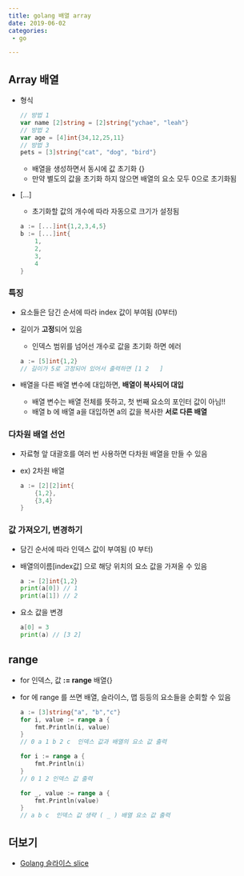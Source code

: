 ```yaml
---
title: golang 배열 array
date: 2019-06-02
categories:
 - go

---
```




## Array 배열

- 형식

  ```go
  // 방법 1
  var name [2]string = [2]string{"ychae", "leah"}
  // 방법 2
  var age = [4]int{34,12,25,11}
  // 방법 3
  pets = [3]string{"cat", "dog", "bird"}
  ```

  - 배열을 생성하면서 동시에 값 초기화 {}
  - 만약 별도의 값을 초기화 하지 않으면 배열의 요소 모두 0으로 초기화됨

- [...]

  - 초기화할 값의 개수에 따라 자동으로 크기가 설정됨

  ```go
  a := [...]int{1,2,3,4,5}
  b := [...]int{
      1,
      2,
      3,
      4
  }
  ```



### 특징

- 요소들은 담긴 순서에 따라 index 값이 부여됨 (0부터)

- 길이가 **고정**되어 있음

  - 인덱스 범위를 넘어선 개수로 값을 초기화 하면 에러

  ```go
  a := [5]int{1,2}
  // 길이가 5로 고정되어 있어서 출력하면 [1 2   ]
  ```

- 배열을 다른 배열 변수에 대입하면, **배열이 복사되어 대입**

  - 배열 변수는 배열 전체를 뜻하고, 첫 번째 요소의 포인터 값이 아님!!
  - 배열 b 에 배열 a을 대입하면 a의 값을 복사한 **서로 다른 배열**



### 다차원 배열 선언

- 자료형 앞 대괄호를 여러 번 사용하면 다차원 배열을 만들 수 있음

- ex) 2차원 배열

  ```go
  a := [2][2]int{
      {1,2},
      {3,4}
  }
  ```

  

### 값 가져오기, 변경하기

- 담긴 순서에 따라 인덱스 값이 부여됨 (0 부터)

- 배열의이름[index값] 으로 해당 위치의 요소 값을 가져올 수 있음

  ```go
  a := [2]int{1,2}
  print(a[0]) // 1
  print(a[1]) // 2
  ```

- 요소 값을 변경

  ```go
  a[0] = 3
  print(a) // [3 2]
  ```

  





## range

- for 인덱스, 값 **:=  range** 배열{}

- for 에 range 를 쓰면 배열, 슬라이스, 맵 등등의 요소들을 순회할 수 있음

  ```go
  a := [3]string{"a", "b","c"}
  for i, value := range a {
      fmt.Println(i, value)
  }
  // 0 a 1 b 2 c  인덱스 값과 배열의 요소 값 출력
  ```

  ```go
  for i := range a {
      fmt.Println(i)
  }
  // 0 1 2 인덱스 값 출력
  ```

  ```go
  for _, value := range a {
      fmt.Println(value)
  }
  // a b c  인덱스 값 생략 ( _ ) 배열 요소 값 출력
  ```

  



## 더보기
- [Golang 슬라이스 slice](https://ychae-leah.tistory.com/100)

